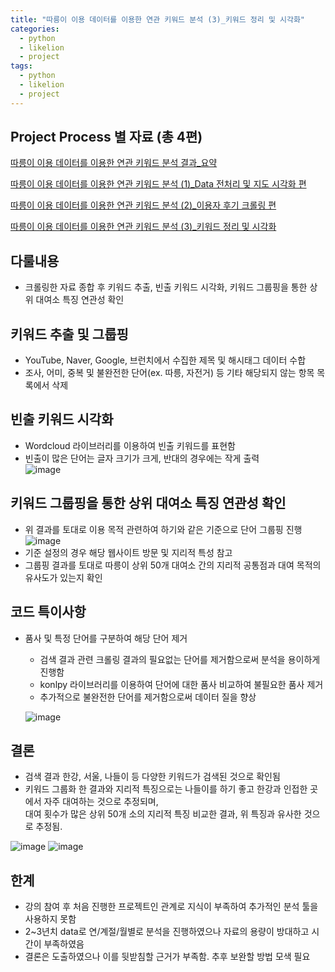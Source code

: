 ```yaml
---
title: "따릉이 이용 데이터를 이용한 연관 키워드 분석 (3)_키워드 정리 및 시각화"
categories:
  - python
  - likelion
  - project
tags:
  - python
  - likelion
  - project
---
```


## Project Process 별 자료 (총 4편)

<a href="https://junuhwang.github.io/python/likelion/project/따릉이-이용-데이터를-이용한-연관-키워드-분석-결과_요약/"> 따릉이 이용 데이터를 이용한 연관 키워드 분석 결과_요약 </a>

<a href="https://junuhwang.github.io/python/likelion/project/따릉이-이용-데이터를-이용한-연관-키워드-분석-(데이터-전처리-및-자도-시각화)"> 따릉이 이용 데이터를 이용한 연관 키워드 분석 (1)_Data 전처리 및 지도 시각화 편 </a>  

<a href="https://junuhwang.github.io/python/likelion/project/따릉이-이용-데이터를-이용한-연관-키워드-분석-(2)_이용자-후기-크롤링-편"> 따릉이 이용 데이터를 이용한 연관 키워드 분석 (2)_이용자 후기 크롤링 편 </a>  

<a href="https://junuhwang.github.io/python/likelion/project/따릉이-이용-데이터를-이용한-연관-키워드-분석_3-키워드-정리-및-시각화"> 따릉이 이용 데이터를 이용한 연관 키워드 분석 (3)_키워드 정리 및 시각화 </a>  

## 다룰내용
- 크롤링한 자료 종합 후 키워드 추출, 빈출 키워드 시각화, 키워드 그룹핑을 통한 상위 대여소 특징 연관성 확인 

## 키워드 추출 및 그룹핑
- YouTube, Naver, Google, 브런치에서 수집한 제목 및 해시태그 데이터 수합
- 조사, 어미, 중복 및 불완전한 단어(ex. 따릉, 자전거) 등 기타 해당되지 않는 항목 목록에서 삭제

## 빈출 키워드 시각화
- Wordcloud 라이브러리를 이용하여 빈출 키워드를 표현함
- 빈출이 많은 단어는 글자 크기가 크게, 반대의 경우에는 작게 출력  
![image](https://user-images.githubusercontent.com/88296152/133878368-ca54c2c5-d00c-4f6e-933c-de28856190de.png)

## 키워드 그룹핑을 통한 상위 대여소 특징 연관성 확인
- 위 결과를 토대로 이용 목적 관련하여 하기와 같은 기준으로 단어 그룹핑 진행  
![image](https://user-images.githubusercontent.com/88296152/133878013-5ef4ded0-e972-4fb1-917e-825c91f09d7d.png)
- 기준 설정의 경우 해당 웹사이트 방문 및 지리적 특성 참고
- 그룹핑 결과를 토대로 따릉이 상위 50개 대여소 간의 지리적 공통점과 대여 목적의 유사도가 있는지 확인

## 코드 특이사항
- 품사 및 특정 단어를 구분하여 해당 단어 제거
  * 검색 결과 관련 크롤링 결과의 필요없는 단어를 제거함으로써 분석을 용이하게 진행함
  * konlpy 라이브러리를 이용하여 단어에 대한 품사 비교하여 불필요한 품사 제거
  * 추가적으로 불완전한 단어를 제거함으로써 데이터 질을 향상

  ![image](https://user-images.githubusercontent.com/88296152/133882759-8ae90704-1a46-448f-91ec-1b74b8bcbb53.png)


## 결론
- 검색 결과 한강, 서울, 나들이 등 다양한 키워드가 검색된 것으로 확인됨
- 키워드 그룹화 한 결과와 지리적 특징으로는 나들이를 하기 좋고 한강과 인접한 곳에서 자주 대여하는 것으로 추정되며,  
  대여 횟수가 많은 상위 50개 소의 지리적 특징 비교한 결과, 위 특징과 유사한 것으로 추정됨.

![image](https://user-images.githubusercontent.com/88296152/133878554-d5b389e7-acf6-4498-a825-461b219a892d.png)
![image](https://user-images.githubusercontent.com/88296152/133733532-7929273d-4019-4588-a6a2-ffa8acc2e0d9.png)

## 한계
- 강의 참여 후 처음 진행한 프로젝트인 관계로 지식이 부족하여 추가적인 분석 툴을 사용하지 못함
- 2~3년치 data로 연/계절/월별로 분석을 진행하였으나 자료의 용량이 방대하고 시간이 부족하였음
- 결론은 도출하였으나 이를 뒷받침할 근거가 부족함. 추후 보완할 방법 모색 필요
